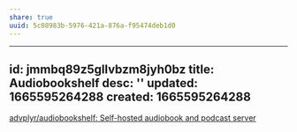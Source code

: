 ```yaml
---
share: true
uuid: 5c08983b-5976-421a-876a-f95474deb1d0
---
```

---
id: jmmbq89z5gllvbzm8jyh0bz
title: Audiobookshelf
desc: ''
updated: 1665595264288
created: 1665595264288
---

[advplyr/audiobookshelf: Self-hosted audiobook and podcast server](https://github.com/advplyr/audiobookshelf)